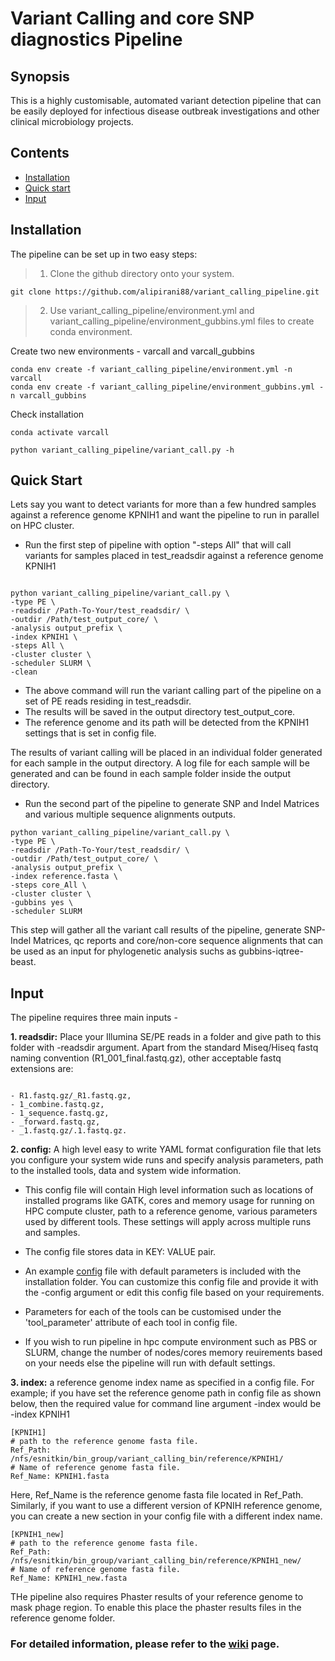 # Variant Calling and core SNP diagnostics Pipeline

## Synopsis

This is a highly customisable, automated variant detection pipeline that can be easily deployed for infectious disease outbreak investigations and other clinical microbiology projects.  

## Contents

- [Installation](#installation)
- [Quick start](#quick-start)
- [Input](#input)

## Installation

The pipeline can be set up in two easy steps:

> 1. Clone the github directory onto your system.

```
git clone https://github.com/alipirani88/variant_calling_pipeline.git

```

> 2. Use variant_calling_pipeline/environment.yml and variant_calling_pipeline/environment_gubbins.yml files to create conda environment.

Create two new environments - varcall and varcall_gubbins
```
conda env create -f variant_calling_pipeline/environment.yml -n varcall
conda env create -f variant_calling_pipeline/environment_gubbins.yml -n varcall_gubbins
```

Check installation

```
conda activate varcall

python variant_calling_pipeline/variant_call.py -h
```

## Quick Start

Lets say you want to detect variants for more than a few hundred samples against a reference genome KPNIH1 and want the pipeline to run in parallel on HPC cluster. 


- Run the first step of pipeline with option "-steps All" that will call variants for samples placed in test_readsdir against a reference genome KPNIH1

```

python variant_calling_pipeline/variant_call.py \
-type PE \
-readsdir /Path-To-Your/test_readsdir/ \
-outdir /Path/test_output_core/ \
-analysis output_prefix \
-index KPNIH1 \
-steps All \
-cluster cluster \
-scheduler SLURM \
-clean

```

- The above command will run the variant calling part of the pipeline on a set of PE reads residing in test_readsdir. 
- The results will be saved in the output directory test_output_core. 
- The reference genome and its path will be detected from the KPNIH1 settings that is set in config file.


The results of variant calling will be placed in an individual folder generated for each sample in the output directory. A log file for each sample will be generated and can be found in each sample folder inside the output directory. 

- Run the second part of the pipeline to generate SNP and Indel Matrices and various multiple sequence alignments outputs.

```
python variant_calling_pipeline/variant_call.py \
-type PE \
-readsdir /Path-To-Your/test_readsdir/ \
-outdir /Path/test_output_core/ \
-analysis output_prefix \
-index reference.fasta \
-steps core_All \
-cluster cluster \
-gubbins yes \
-scheduler SLURM

```

This step will gather all the variant call results of the pipeline, generate SNP-Indel Matrices, qc reports and core/non-core sequence alignments that can be used as an input for phylogenetic analysis suchs as gubbins-iqtree-beast.

## Input

The pipeline requires three main inputs - 

**1. readsdir:** Place your Illumina SE/PE reads in a folder and give path to this folder with -readsdir argument. Apart from the standard Miseq/Hiseq fastq naming convention (R1_001_final.fastq.gz), other acceptable fastq extensions are: 

```

- R1.fastq.gz/_R1.fastq.gz, 
- 1_combine.fastq.gz, 
- 1_sequence.fastq.gz, 
- _forward.fastq.gz, 
- _1.fastq.gz/.1.fastq.gz.

```

**2. config:** A high level easy to write YAML format configuration file that lets you configure your system wide runs and specify analysis parameters, path to the installed tools, data and system wide information.

- This config file will contain High level information such as locations of installed programs like GATK, cores and memory usage for running on HPC compute cluster, path to a reference genome, various parameters used by different tools. These settings will apply across multiple runs and samples. 

- The config file stores data in KEY: VALUE pair. 

- An example [config](https://github.com/alipirani88/variant_calling_pipeline/blob/master/config) file with default parameters is included with the installation folder. You can customize this config file and provide it with the -config argument or edit this config file based on your requirements. 

- Parameters for each of the tools can be customised under the 'tool_parameter' attribute of each tool in config file. 

- If you wish to run pipeline in hpc compute environment such as PBS or SLURM, change the number of nodes/cores memory reuirements based on your needs else the pipeline will run with default settings.


**3. index:** a reference genome index name as specified in a config file. For example; if you have set the reference genome path in config file as shown below, then the required value for command line argument -index would be -index KPNIH1

```
[KPNIH1]
# path to the reference genome fasta file.
Ref_Path: /nfs/esnitkin/bin_group/variant_calling_bin/reference/KPNIH1/
# Name of reference genome fasta file.
Ref_Name: KPNIH1.fasta
```

Here, Ref_Name is the reference genome fasta file located in Ref_Path. Similarly, if you want to use a different version of KPNIH reference genome, you can create a new section in your config file with a different index name.

```
[KPNIH1_new]
# path to the reference genome fasta file.
Ref_Path: /nfs/esnitkin/bin_group/variant_calling_bin/reference/KPNIH1_new/
# Name of reference genome fasta file.
Ref_Name: KPNIH1_new.fasta
```

THe pipeline also requires Phaster results of your reference genome to mask phage region. To enable this place the phaster results files in the reference genome folder.


### For detailed information, please refer to the [wiki](https://github.com/alipirani88/variant_calling_pipeline/wiki) page.

